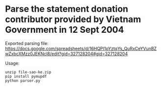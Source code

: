 # Parse the statement donation contributor provided by Vietnam Government in 12 Sept 2004

Exported parsing file: https://docs.google.com/spreadsheets/d/16HQPI1pYztqYs_QuRxCeYVunBZwZxbcXMzz0JEKNcl8/edit?gid=327128204#gid=327128204

Usage:
```buildoutcfg
unzip file-sao-ke.zip
pip install pymupdf
python parser.py
```    
